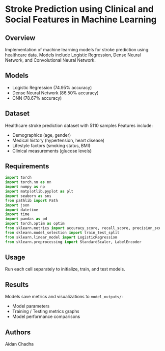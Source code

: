 # Stroke Prediction using Clinical and Social Features in Machine Learning

## Overview
Implementation of machine learning models for stroke prediction using healthcare data. Models include Logistic Regression, Dense Neural Network, and Convolutional Neural Network.

## Models
- Logistic Regression (74.95% accuracy)
- Dense Neural Network (86.50% accuracy)
- CNN (78.67% accuracy)

## Dataset
Healthcare stroke prediction dataset with 5110 samples
Features include:
- Demographics (age, gender)
- Medical history (hypertension, heart disease)
- Lifestyle factors (smoking status, BMI)
- Clinical measurements (glucose levels)

## Requirements
```python
import torch
import torch.nn as nn
import numpy as np
import matplotlib.pyplot as plt
import seaborn as sns
from pathlib import Path
import json
import datetime
import time
import pandas as pd
import torch.optim as optim
from sklearn.metrics import accuracy_score, recall_score, precision_score, confusion_matrix
from sklearn.model_selection import train_test_split
from sklearn.linear_model import LogisticRegression
from sklearn.preprocessing import StandardScaler, LabelEncoder

```

## Usage
Run each cell separately to initialize, train, and test models. 

## Results
Models save metrics and visualizations to `model_outputs/`:
- Model parameters
- Training / Testing metrics graphs
- Model performance comparisons

## Authors
Aidan Chadha
